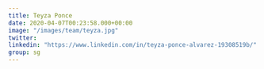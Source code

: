 ```yaml
---
title: Teyza Ponce
date: 2020-04-07T00:23:58.000+00:00
image: "/images/team/teyza.jpg"
twitter: 
linkedin: "https://www.linkedin.com/in/teyza-ponce-alvarez-19308519b/"
group: sg
---
```


